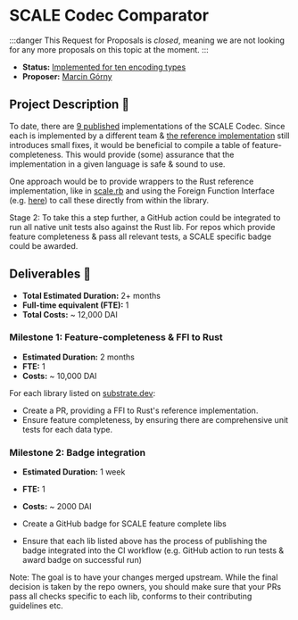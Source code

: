 # SCALE Codec Comparator

:::danger
This Request for Proposals is _closed_, meaning we are not looking for any more proposals on this topic at the moment.
:::

* **Status:** [Implemented for ten encoding types](https://github.com/w3f/Grants-Program/blob/master/applications/scale-codec-comparator.md)
* **Proposer:** [Marcin Górny](https://github.com/mmagician/)

## Project Description :page_facing_up:

To date, there are [9 published](https://docs.substrate.io/reference/scale-codec/) implementations of the SCALE Codec. Since each is implemented by a different team & [the reference implementation](https://github.com/paritytech/parity-scale-codec) still introduces small fixes, it would be beneficial to compile a table of feature-completeness.
This would provide (some) assurance that the implementation in a given language is safe & sound to use.

One approach would be to provide wrappers to the Rust reference implementation, like in [scale.rb](https://github.com/itering/scale.rb/blob/develop/src/lib.rs) and using the Foreign Function Interface (e.g. [here](https://github.com/itering/scale.rb/blob/develop/spec/ffi_helper.rb)) to call these directly from within the library.

Stage 2: To take this a step further, a GitHub action could be integrated to run all native unit tests also against the Rust lib. For repos which provide feature completeness & pass all relevant tests, a SCALE specific badge could be awarded.

## Deliverables :nut_and_bolt:

* **Total Estimated Duration:** 2+ months
* **Full-time equivalent (FTE):**  1
* **Total Costs:** ~ 12,000 DAI

### Milestone 1: Feature-completeness & FFI to Rust

* **Estimated Duration:** 2 months
* **FTE:**  1
* **Costs:** ~ 10,000 DAI

For each library listed on [substrate.dev](https://docs.substrate.io/reference/scale-codec/):
* Create a PR, providing a FFI to Rust's reference implementation.
* Ensure feature completeness, by ensuring there are comprehensive unit tests for each data type.

### Milestone 2: Badge integration

* **Estimated Duration:** 1 week
* **FTE:**  1
* **Costs:** ~ 2000 DAI

* Create a GitHub badge for SCALE feature complete libs
* Ensure that each lib listed above has the process of publishing the badge integrated into the CI workflow (e.g. GitHub action to run tests & award badge on successful run)

Note: The goal is to have your changes merged upstream. While the final decision is taken by the repo owners, you should make sure that your PRs pass all checks specific to each lib, conforms to their contributing guidelines etc.
